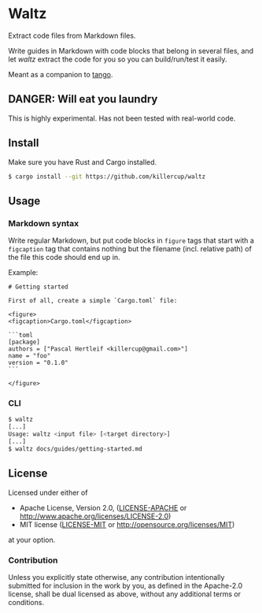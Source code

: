 # Waltz

Extract code files from Markdown files.

Write guides in Markdown with code blocks that belong in several files, and let _waltz_ extract the code for you so you can build/run/test it easily.

Meant as a companion to [tango].

[tango]: https://github.com/pnkfelix/tango

## DANGER: Will eat you laundry

This is highly experimental. Has not been tested with real-world code.

## Install

Make sure you have Rust and Cargo installed.

```bash
$ cargo install --git https://github.com/killercup/waltz
```

## Usage

### Markdown syntax

Write regular Markdown, but put code blocks in `figure` tags that start with a `figcaption` tag that contains nothing but the filename (incl. relative path) of the file this code should end up in.

Example:

    # Getting started

    First of all, create a simple `Cargo.toml` file:

    <figure>
    <figcaption>Cargo.toml</figcaption>

    ```toml
    [package]
    authors = ["Pascal Hertleif <killercup@gmail.com>"]
    name = "foo"
    version = "0.1.0"
    ```

    </figure>

### CLI

```bash
$ waltz
[...]
Usage: waltz <input file> [<target directory>]
[...]
$ waltz docs/guides/getting-started.md
```

## License

Licensed under either of

- Apache License, Version 2.0, ([LICENSE-APACHE](LICENSE-APACHE) or <http://www.apache.org/licenses/LICENSE-2.0>)
- MIT license ([LICENSE-MIT](LICENSE-MIT) or <http://opensource.org/licenses/MIT>)

at your option.

### Contribution

Unless you explicitly state otherwise, any contribution intentionally
submitted for inclusion in the work by you, as defined in the Apache-2.0
license, shall be dual licensed as above, without any additional terms or
conditions.